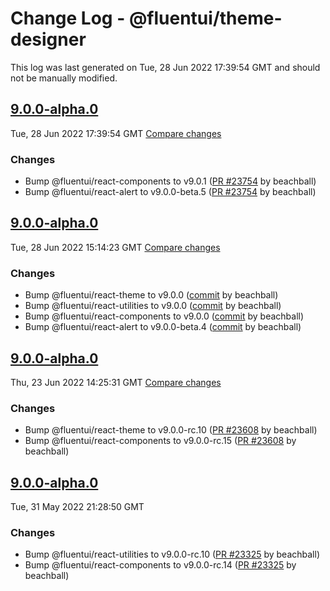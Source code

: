 # Change Log - @fluentui/theme-designer

This log was last generated on Tue, 28 Jun 2022 17:39:54 GMT and should not be manually modified.

<!-- Start content -->

## [9.0.0-alpha.0](https://github.com/microsoft/fluentui/tree/@fluentui/theme-designer_v9.0.0-alpha.0)

Tue, 28 Jun 2022 17:39:54 GMT 
[Compare changes](https://github.com/microsoft/fluentui/compare/@fluentui/theme-designer_v9.0.0-alpha.0..@fluentui/theme-designer_v9.0.0-alpha.0)

### Changes

- Bump @fluentui/react-components to v9.0.1 ([PR #23754](https://github.com/microsoft/fluentui/pull/23754) by beachball)
- Bump @fluentui/react-alert to v9.0.0-beta.5 ([PR #23754](https://github.com/microsoft/fluentui/pull/23754) by beachball)

## [9.0.0-alpha.0](https://github.com/microsoft/fluentui/tree/@fluentui/theme-designer_v9.0.0-alpha.0)

Tue, 28 Jun 2022 15:14:23 GMT 
[Compare changes](https://github.com/microsoft/fluentui/compare/@fluentui/theme-designer_v9.0.0-alpha.0..@fluentui/theme-designer_v9.0.0-alpha.0)

### Changes

- Bump @fluentui/react-theme to v9.0.0 ([commit](https://github.com/microsoft/fluentui/commit/ba6c5d651559b91c815429c9a9357c4d5a390f3e) by beachball)
- Bump @fluentui/react-utilities to v9.0.0 ([commit](https://github.com/microsoft/fluentui/commit/ba6c5d651559b91c815429c9a9357c4d5a390f3e) by beachball)
- Bump @fluentui/react-components to v9.0.0 ([commit](https://github.com/microsoft/fluentui/commit/ba6c5d651559b91c815429c9a9357c4d5a390f3e) by beachball)
- Bump @fluentui/react-alert to v9.0.0-beta.4 ([commit](https://github.com/microsoft/fluentui/commit/ba6c5d651559b91c815429c9a9357c4d5a390f3e) by beachball)

## [9.0.0-alpha.0](https://github.com/microsoft/fluentui/tree/@fluentui/theme-designer_v9.0.0-alpha.0)

Thu, 23 Jun 2022 14:25:31 GMT 
[Compare changes](https://github.com/microsoft/fluentui/compare/@fluentui/theme-designer_v9.0.0-alpha.0..@fluentui/theme-designer_v9.0.0-alpha.0)

### Changes

- Bump @fluentui/react-theme to v9.0.0-rc.10 ([PR #23608](https://github.com/microsoft/fluentui/pull/23608) by beachball)
- Bump @fluentui/react-components to v9.0.0-rc.15 ([PR #23608](https://github.com/microsoft/fluentui/pull/23608) by beachball)

## [9.0.0-alpha.0](https://github.com/microsoft/fluentui/tree/@fluentui/theme-designer_v9.0.0-alpha.0)

Tue, 31 May 2022 21:28:50 GMT

### Changes

- Bump @fluentui/react-utilities to v9.0.0-rc.10 ([PR #23325](https://github.com/microsoft/fluentui/pull/23325) by beachball)
- Bump @fluentui/react-components to v9.0.0-rc.14 ([PR #23325](https://github.com/microsoft/fluentui/pull/23325) by beachball)
